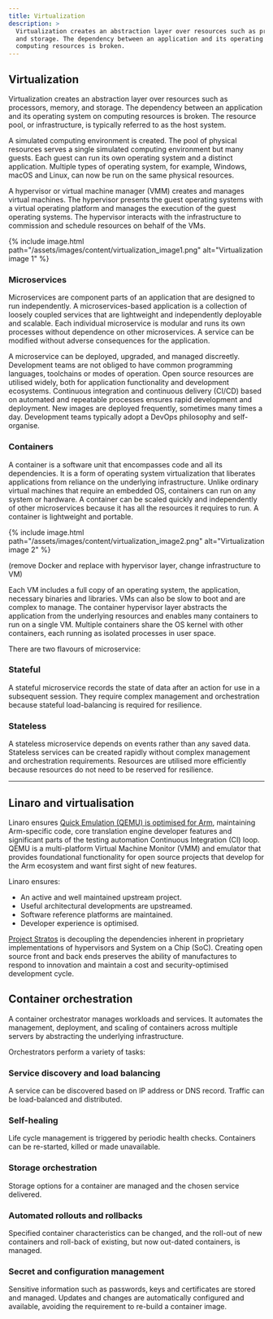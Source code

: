 ```yaml
---
title: Virtualization
description: >
  Virtualization creates an abstraction layer over resources such as processors, memory,
  and storage. The dependency between an application and its operating system on
  computing resources is broken.
---
```


## Virtualization

Virtualization creates an abstraction layer over resources such as processors, memory, and storage. The dependency between an application and its operating system on computing resources is broken. The resource pool, or infrastructure, is typically referred to as the host system.

A simulated computing environment is created. The pool of physical resources serves a single simulated computing environment but many guests. Each guest can run its own operating system and a distinct application. Multiple types of operating system, for example, Windows, macOS and Linux, can now be run on the same physical resources.

A hypervisor or virtual machine manager (VMM) creates and manages virtual machines. The hypervisor presents the guest operating systems with a virtual operating platform and manages the execution of the guest operating systems. The hypervisor interacts with the infrastructure to commission and schedule resources on behalf of the VMs.

{% include image.html path="/assets/images/content/virtualization_image1.png" alt="Virtualization image 1" %}

### Microservices

Microservices are component parts of an application that are designed to run independently. A microservices-based application is a collection of loosely coupled services that are lightweight and independently deployable and scalable. Each individual microservice is modular and runs its own processes without dependence on other microservices. A service can be modified without adverse consequences for the application.

A microservice can be deployed, upgraded, and managed discreetly. Development teams are not obliged to have common programming languages, toolchains or modes of operation. Open source resources are utilised widely, both for application functionality and development ecosystems. Continuous integration and continuous delivery (CI/CD) based on automated and repeatable processes ensures rapid development and deployment. New images are deployed frequently, sometimes many times a day. Development teams typically adopt a DevOps philosophy and self-organise.

### Containers

A container is a software unit that encompasses code and all its dependencies. It is a form of operating system virtualization that liberates applications from reliance on the underlying infrastructure. Unlike ordinary virtual machines that require an embedded OS, containers can run on any system or hardware. A container can be scaled quickly and independently of other microservices because it has all the resources it requires to run. A container is lightweight and portable.

{% include image.html path="/assets/images/content/virtualization_image2.png" alt="Virtualization image 2" %}

(remove Docker and replace with hypervisor layer, change infrastructure to VM)

Each VM includes a full copy of an operating system, the application, necessary binaries and libraries. VMs can also be slow to boot and are complex to manage. The container hypervisor layer abstracts the application from the underlying resources and enables many containers to run on a single VM. Multiple containers share the OS kernel with other containers, each running as isolated processes in user space.

There are two flavours of microservice:

### Stateful

A stateful microservice records the state of data after an action for use in a subsequent session. They require complex management and orchestration because stateful load-balancing is required for resilience.

### Stateless

A stateless microservice depends on events rather than any saved data. Stateless services can be created rapidly without complex management and orchestration requirements. Resources are utilised more efficiently because resources do not need to be reserved for resilience.

---

## Linaro and virtualisation

Linaro ensures [Quick Emulation (QEMU) is optimised for Arm](https://linaro.atlassian.net/wiki/spaces/QEMU/overview), maintaining Arm-specific code, core translation engine developer features and significant parts of the testing automation Continuous Integration (CI) loop. QEMU is a multi-platform Virtual Machine Monitor (VMM) and emulator that provides foundational functionality for open source projects that develop for the Arm ecosystem and want first sight of new features.

Linaro ensures:

- An active and well maintained upstream project.
- Useful architectural developments are upstreamed.
- Software reference platforms are maintained.
- Developer experience is optimised.

[Project Stratos](https://linaro.atlassian.net/wiki/spaces/STR/overview) is decoupling the dependencies inherent in proprietary implementations of hypervisors and System on a Chip (SoC). Creating open source front and back ends preserves the ability of manufactures to respond to innovation and maintain a cost and security-optimised development cycle.

## Container orchestration

A container orchestrator manages workloads and services. It automates the management, deployment, and scaling of containers across multiple servers by abstracting the underlying infrastructure.

Orchestrators perform a variety of tasks:

### Service discovery and load balancing

A service can be discovered based on IP address or DNS record. Traffic can be load-balanced and distributed.

### Self-healing

Life cycle management is triggered by periodic health checks. Containers can be re-started, killed or made unavailable.

### Storage orchestration

Storage options for a container are managed and the chosen service delivered.

### Automated rollouts and rollbacks

Specified container characteristics can be changed, and the roll-out of new containers and roll-back of existing, but now out-dated containers, is managed.

### Secret and configuration management

Sensitive information such as passwords, keys and certificates are stored and managed. Updates and changes are automatically configured and available, avoiding the requirement to re-build a container image.
